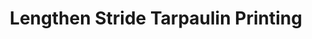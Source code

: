 ---
title: "Lengthen Stride Tarpaulin Printing"
url: /bacoor/lengthen-stride-tarpaulin-printing/
shop: copyshop
---